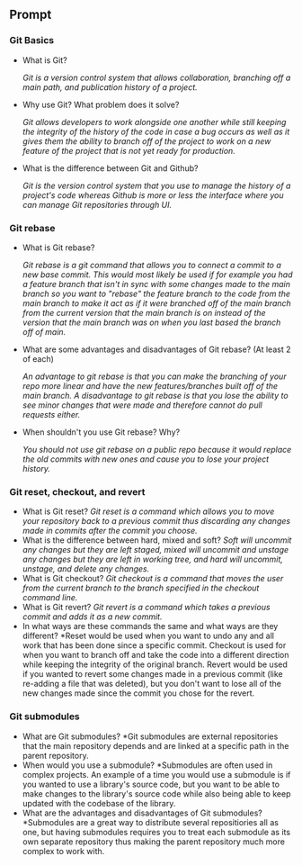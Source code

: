 ## Prompt

### Git Basics
* What is Git?

  *Git is a version control system that allows collaboration, branching off a main path, and publication history of a project.*

* Why use Git? What problem does it solve?

  *Git allows developers to work alongside one another while still keeping the integrity of the history of the code
  in case a bug occurs as well as it gives them the ability to branch off of the project to work on a new feature
  of the project that is not yet ready for production.*

* What is the difference between Git and Github?

  *Git is the version control system that you use to manage the history of a project's code whereas Github is 
  more or less the interface where you can manage Git repositories through UI.*

### Git rebase

* What is Git rebase?

  *Git rebase is a git command that allows you to connect a commit to a new base commit. This would most likely
  be used if for example you had a feature branch that isn't in sync with some changes made to the main branch
  so you want to "rebase" the feature branch to the code from the main branch to make it act as if it were branched
  off of the main branch from the current version that the main branch is on instead of the version that the main
  branch was on when you last based the branch off of main.*

* What are some advantages and disadvantages of Git rebase? (At least 2 of each)

  *An advantage to git rebase is that you can make the branching of your repo more linear and have the new features/branches built off of the main branch. A disadvantage to git rebase is that you lose the ability to see minor changes that were made and therefore cannot do pull requests either.*

* When shouldn't you use Git rebase? Why?

  *You should not use git rebase on a public repo because it would replace the old commits with new ones and cause you to lose your project history.*

### Git reset, checkout, and revert

* What is Git reset?
  *Git reset is a command which allows you to move your repository back to a previous commit thus discarding any changes made in commits after the commit you choose.*
* What is the difference between hard, mixed and soft?
   *Soft will uncommit any changes but they are left staged, mixed will uncommit and unstage any changes but they are left in working tree, and hard will uncommit, unstage, and delete any changes.*
* What is Git checkout?
   *Git checkout is a command that moves the user from the current branch to the branch specified in the checkout command line.*
* What is Git revert?
   *Git revert is a command which takes a previous commit and adds it as a new commit.*
* In what ways are these commands the same and what ways are they different?
   *Reset would be used when you want to undo any and all work that has been done since a specific commit. Checkout is used for when you want to branch off and take the code into a different direction while keeping the integrity of the original branch. Revert would be used if you wanted to revert some changes made in a previous commit (like re-adding a file that was deleted), but you don't want to lose all of the new changes made since the commit you chose for the revert.


### Git submodules

* What are Git submodules?
   *Git submodules are external repositories that the main repository depends and are linked at a specific path in the parent repository.
* When would you use a submodule?
   *Submodules are often used in complex projects. An example of a time you would use a submodule is if you wanted to use a library's source code, but you want to be able to make changes to the library's source code while also being able to keep updated with the codebase of the library.
* What are the advantages and disadvantages of Git submodules?
   *Submodules are a great way to distribute several repositiories all as one, but having submodules requires you to treat each submodule as its own separate repository thus making the parent repository much more complex to work with.
